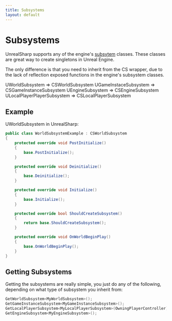 ```yaml
---
title: Subsystems
layout: default
---
```


# Subsystems

UnrealSharp supports any of the engine's [subsytem](https://docs.unrealengine.com/4.27/en-US/ProgrammingAndScripting/Subsystems/) classes. These classes are great way to create singletons in Unreal Engine. 

The only difference is that you need to inherit from the CS wrapper, due to the lack of reflection exposed functions in the engine's subsystem classes.

UWorldSubsystem => CSWorldSubsystem
UGameInstaceSubsystem => CSGameInstanceSubsystem
UEngineSubsystem => CSEngineSubsystem
ULocalPlayerPlayerSubsystem => CSLocalPlayerSubsystem

## Example

UWorldSubsystem in UnrealSharp:

```c#
public class WorldSubsystemExample : CSWorldSubsystem
{
    protected override void PostInitialize()
    {
        base.PostInitialize();
    }

    protected override void Deinitialize()
    {
        base.Deinitialize();
    }

    protected override void Initialize()
    {
        base.Initialize();
    }

    protected override bool ShouldCreateSubsystem()
    {
        return base.ShouldCreateSubsystem();
    }

    protected override void OnWorldBeginPlay()
    {
        base.OnWorldBeginPlay();
    }
}
```

## Getting Subsystems

Getting the subsystems are really simple, you just do any of the following, depending on what type of subsystem you inherit from:

```c#
GetWorldSubsystem<MyWorldSubsystem>();
GetGameInstanceSubsystem<MyGameInstanceSubsystem>();
GetLocalPlayerSubsystem<MyLocalPlayerSubsystem>(OwningPlayerController);
GetEngineSubsystem<MyEngineSubsystem>();
```